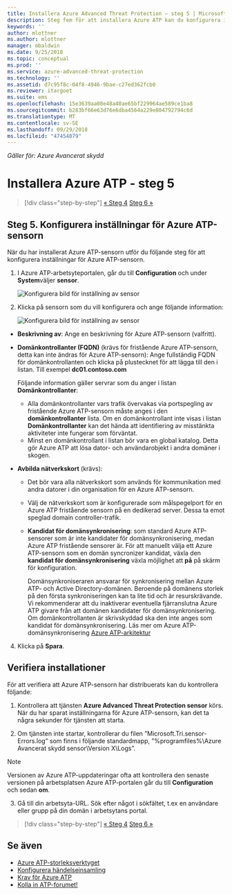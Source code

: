 ```yaml
---
title: Installera Azure Advanced Threat Protection – steg 5 | Microsoft Docs
description: Steg fem för att installera Azure ATP kan du konfigurera inställningar för din fristående Azure ATP-sensorn.
keywords: ''
author: mlottner
ms.author: mlottner
manager: mbaldwin
ms.date: 9/25/2018
ms.topic: conceptual
ms.prod: ''
ms.service: azure-advanced-threat-protection
ms.technology: ''
ms.assetid: d7c95f8c-04f8-4946-9bae-c27ed362fcb0
ms.reviewer: itargoet
ms.suite: ems
ms.openlocfilehash: 15e3639aa08e48a40ae65bf229964ae589ce1ba8
ms.sourcegitcommit: b283bf66e63d76e6dba4564a229e804792794c6d
ms.translationtype: MT
ms.contentlocale: sv-SE
ms.lasthandoff: 09/29/2018
ms.locfileid: "47454079"
---
```

*Gäller för: Azure Avancerat skydd*



# <a name="install-azure-atp---step-5"></a>Installera Azure ATP - steg 5

> [!div class="step-by-step"]
> [« Steg 4](install-atp-step4.md)
> [Steg 6 »](install-atp-step6-vpn.md)


## <a name="step-5-configure-the-azure-atp-sensor-settings"></a>Steg 5. Konfigurera inställningar för Azure ATP-sensorn
När du har installerat Azure ATP-sensorn utför du följande steg för att konfigurera inställningar för Azure ATP-sensorn.

1.  I Azure ATP-arbetsyteportalen, går du till **Configuration** och under **System**väljer **sensor**.
   
     ![Konfigurera bild för inställning av sensor](media/atp-sensor-config.png)


2.  Klicka på sensorn som du vill konfigurera och ange följande information:

    ![Konfigurera bild för inställning av sensor](media/atp-sensor-config-2.png)

  - **Beskrivning av**: Ange en beskrivning för Azure ATP-sensorn (valfritt).
  - **Domänkontrollanter (FQDN)** (krävs för fristående Azure ATP-sensorn, detta kan inte ändras för Azure ATP-sensorn): Ange fullständig FQDN för domänkontrollanten och klicka på plustecknet för att lägga till den i listan. Till exempel  **dc01.contoso.com**

      Följande information gäller servrar som du anger i listan **Domänkontrollanter**:
      - Alla domänkontrollanter vars trafik övervakas via portspegling av fristående Azure ATP-sensorn måste anges i den **domänkontrollanter** lista. Om en domänkontrollant inte visas i listan **Domänkontrollanter** kan det hända att identifiering av misstänkta aktiviteter inte fungerar som förväntat.
      - Minst en domänkontrollant i listan bör vara en global katalog. Detta gör Azure ATP att lösa dator- och användarobjekt i andra domäner i skogen.

  - **Avbilda nätverkskort** (krävs):
   
     - Det bör vara alla nätverkskort som används för kommunikation med andra datorer i din organisation för en Azure ATP-sensorn.
    - Välj de nätverkskort som är konfigurerade som målspegelport för en Azure ATP fristående sensorn på en dedikerad server. Dessa ta emot speglad domain controller-trafik.

    - **Kandidat för domänsynkronisering**: som standard Azure ATP-sensorer som är inte kandidater för domänsynkronisering, medan Azure ATP fristående sensorer är. För att manuellt välja ett Azure ATP-sensorn som en domän syncronizer kandidat, växla den **kandidat för domänsynkronisering** växla möjlighet att **på** på skärm för konfiguration. 
    
        Domänsynkroniseraren ansvarar för synkronisering mellan Azure ATP- och Active Directory-domänen. Beroende på domänens storlek på den första synkroniseringen kan ta lite tid och är resurskrävande. 
   Vi rekommenderar att du inaktiverar eventuella fjärranslutna Azure ATP givare från att domänen kandidater för domänsynkronisering.
   Om domänkontrollanten är skrivskyddad ska den inte anges som kandidat för domänsynkronisering. Läs mer om Azure ATP-domänsynkronisering [Azure ATP-arkitektur](atp-architecture.md#azure-atp-sensor-features)
  
4. Klicka på **Spara**.


## <a name="validate-installations"></a>Verifiera installationer
För att verifiera att Azure ATP-sensorn har distribuerats kan du kontrollera följande:

1.  Kontrollera att tjänsten **Azure Advanced Threat Protection sensor** körs. När du har sparat inställningarna för Azure ATP-sensorn, kan det ta några sekunder för tjänsten att starta.

2.  Om tjänsten inte startar, kontrollerar du filen ”Microsoft.Tri.sensor-Errors.log” som finns i följande standardmapp, ”%programfiles%\Azure Avancerat skydd sensor\Version X\Logs”.
 
 >[!NOTE]
 > Versionen av Azure ATP-uppdateringar ofta att kontrollera den senaste versionen på arbetsplatsen Azure ATP-portalen går du till **Configuration** och sedan **om**. 

3.  Gå till din arbetsyta-URL. Sök efter något i sökfältet, t.ex en användare eller grupp på din domän i arbetsytans portal.



> [!div class="step-by-step"]
> [« Steg 4](install-atp-step4.md)
> [Steg 6 »](install-atp-step6-vpn.md)


## <a name="see-also"></a>Se även

- [Azure ATP-storleksverktyget](http://aka.ms/aatpsizingtool)
- [Konfigurera händelseinsamling](configure-event-collection.md)
- [Krav för Azure ATP](atp-prerequisites.md)
- [Kolla in ATP-forumet!](https://aka.ms/azureatpcommunity)
